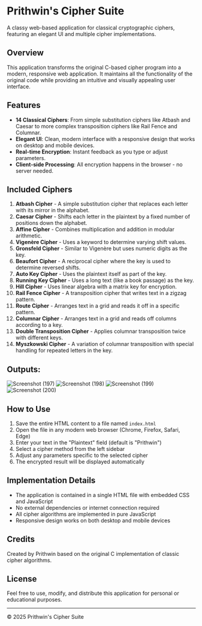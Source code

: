 # Prithwin's Cipher Suite

A classy web-based application for classical cryptographic ciphers, featuring an elegant UI and multiple cipher implementations.

## Overview

This application transforms the original C-based cipher program into a modern, responsive web application. It maintains all the functionality of the original code while providing an intuitive and visually appealing user interface.

## Features

- **14 Classical Ciphers**: From simple substitution ciphers like Atbash and Caesar to more complex transposition ciphers like Rail Fence and Columnar.
- **Elegant UI**: Clean, modern interface with a responsive design that works on desktop and mobile devices.
- **Real-time Encryption**: Instant feedback as you type or adjust parameters.
- **Client-side Processing**: All encryption happens in the browser - no server needed.

## Included Ciphers

1. **Atbash Cipher** - A simple substitution cipher that replaces each letter with its mirror in the alphabet.
2. **Caesar Cipher** - Shifts each letter in the plaintext by a fixed number of positions down the alphabet.
3. **Affine Cipher** - Combines multiplication and addition in modular arithmetic.
4. **Vigenère Cipher** - Uses a keyword to determine varying shift values.
5. **Gronsfeld Cipher** - Similar to Vigenère but uses numeric digits as the key.
6. **Beaufort Cipher** - A reciprocal cipher where the key is used to determine reversed shifts.
7. **Auto Key Cipher** - Uses the plaintext itself as part of the key.
8. **Running Key Cipher** - Uses a long text (like a book passage) as the key.
9. **Hill Cipher** - Uses linear algebra with a matrix key for encryption.
10. **Rail Fence Cipher** - A transposition cipher that writes text in a zigzag pattern.
11. **Route Cipher** - Arranges text in a grid and reads it off in a specific pattern.
12. **Columnar Cipher** - Arranges text in a grid and reads off columns according to a key.
13. **Double Transposition Cipher** - Applies columnar transposition twice with different keys.
14. **Myszkowski Cipher** - A variation of columnar transposition with special handling for repeated letters in the key.

## Outputs:
![Screenshot (197)](https://github.com/user-attachments/assets/3b057d5a-a233-430a-a244-4ae2abdd220a)
![Screenshot (198)](https://github.com/user-attachments/assets/894246af-2707-481d-8c2b-05ba8a3e337a)
![Screenshot (199)](https://github.com/user-attachments/assets/a34b4472-e92e-49c3-ae0d-4e5e2cd38928)
![Screenshot (200)](https://github.com/user-attachments/assets/65a311de-3bf8-4d9b-85f9-4627572b5a4a)


## How to Use

1. Save the entire HTML content to a file named `index.html`
2. Open the file in any modern web browser (Chrome, Firefox, Safari, Edge)
3. Enter your text in the "Plaintext" field (default is "Prithwin")
4. Select a cipher method from the left sidebar
5. Adjust any parameters specific to the selected cipher
6. The encrypted result will be displayed automatically

## Implementation Details

- The application is contained in a single HTML file with embedded CSS and JavaScript
- No external dependencies or internet connection required
- All cipher algorithms are implemented in pure JavaScript
- Responsive design works on both desktop and mobile devices

## Credits

Created by Prithwin based on the original C implementation of classic cipher algorithms.

## License

Feel free to use, modify, and distribute this application for personal or educational purposes.

---

© 2025 Prithwin's Cipher Suite
